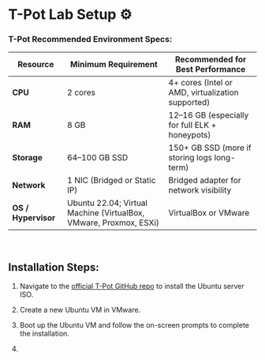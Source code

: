 # T-Pot Lab Setup ⚙️

### T-Pot Recommended Environment Specs:

| Resource            | Minimum Requirement                                                            | Recommended for Best Performance                  |
| ------------------- | ------------------------------------------------------------------------------ | ------------------------------------------------- |
| **CPU**             | 2 cores                                                                        | 4+ cores (Intel or AMD, virtualization supported) |
| **RAM**             | 8 GB                                                                           | 12–16 GB (especially for full ELK + honeypots)    |
| **Storage**         | 64–100 GB SSD                                                                  | 150+ GB SSD (more if storing logs long-term)      |
| **Network**         | 1 NIC (Bridged or Static IP)                                                   | Bridged adapter for network visibility            |
| **OS / Hypervisor** | Ubuntu 22.04; Virtual Machine (VirtualBox, VMware, Proxmox, ESXi)              | VirtualBox or VMware                              |


</br>

## Installation Steps:

1. Navigate to the [official T-Pot GitHub repo](https://github.com/telekom-security/tpotce/releases) to install the Ubuntu server ISO.
  
2. Create a new Ubuntu VM in VMware.

3. Boot up the Ubuntu VM and follow the on-screen prompts to complete the installation.
  
4. 
